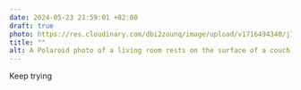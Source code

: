 ```yaml
---
date: 2024-05-23 21:59:01 +02:00
draft: true
photo: https://res.cloudinary.com/dbi2zounq/image/upload/v1716494340/j787vhaxu0kusentrqbe.jpg
title: ""
alt: A Polaroid photo of a living room rests on the surface of a couch
---
```

Keep trying 

